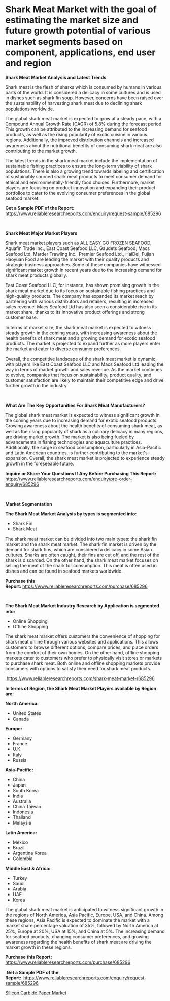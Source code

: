 <p><h1>Shark Meat Market with the goal of estimating the market size and future growth potential of various market segments based on component, applications, end user and region</h1></p><p><strong>Shark Meat Market Analysis and Latest Trends</strong></p>
<p><p>Shark meat is the flesh of sharks which is consumed by humans in various parts of the world. It is considered a delicacy in some cultures and is used in dishes such as shark fin soup. However, concerns have been raised over the sustainability of harvesting shark meat due to declining shark populations worldwide.</p><p>The global shark meat market is expected to grow at a steady pace, with a Compound Annual Growth Rate (CAGR) of 5.8% during the forecast period. This growth can be attributed to the increasing demand for seafood products, as well as the rising popularity of exotic cuisine in various regions. Additionally, the improved distribution channels and increased awareness about the nutritional benefits of consuming shark meat are also contributing to the market growth.</p><p>The latest trends in the shark meat market include the implementation of sustainable fishing practices to ensure the long-term viability of shark populations. There is also a growing trend towards labeling and certification of sustainably sourced shark meat products to meet consumer demand for ethical and environmentally-friendly food choices. Furthermore, market players are focusing on product innovation and expanding their product portfolios to cater to the evolving consumer preferences in the global seafood market.</p></p>
<p><strong>Get a Sample PDF of the Report:&nbsp;</strong> <a href="https://www.reliableresearchreports.com/enquiry/request-sample/685296">https://www.reliableresearchreports.com/enquiry/request-sample/685296</a></p>
<p>&nbsp;</p>
<p><strong>Shark Meat Major Market Players</strong></p>
<p><p>Shark meat market players such as ALL EASY GO FROZEN SEAFOOD, Aquafin Trade Inc., East Coast Seafood LLC, Gaudets Seafood, Macs Seafood Ltd, Marder Trawling Inc., Premier Seafood Ltd., HaiDel, Fujian Haoyuan Food are leading the market with their quality products and strategic business approaches. Some of these companies have witnessed significant market growth in recent years due to the increasing demand for shark meat products globally.</p><p>East Coast Seafood LLC, for instance, has shown promising growth in the shark meat market due to its focus on sustainable fishing practices and high-quality products. The company has expanded its market reach by partnering with various distributors and retailers, resulting in increased sales revenue. Macs Seafood Ltd has also seen a considerable rise in its market share, thanks to its innovative product offerings and strong customer base.</p><p>In terms of market size, the shark meat market is expected to witness steady growth in the coming years, with increasing awareness about the health benefits of shark meat and a growing demand for exotic seafood products. The market is projected to expand further as more players enter the market and cater to diverse consumer preferences.</p><p>Overall, the competitive landscape of the shark meat market is dynamic, with players like East Coast Seafood LLC and Macs Seafood Ltd leading the way in terms of market growth and sales revenue. As the market continues to evolve, companies that focus on sustainability, product quality, and customer satisfaction are likely to maintain their competitive edge and drive further growth in the industry.</p></p>
<p>&nbsp;</p>
<p><strong>What Are The Key Opportunities For Shark Meat Manufacturers?</strong></p>
<p><p>The global shark meat market is expected to witness significant growth in the coming years due to increasing demand for exotic seafood products. Growing awareness about the health benefits of consuming shark meat, as well as the rising popularity of shark as a culinary delicacy in many regions, are driving market growth. The market is also being fueled by advancements in fishing technologies and aquaculture practices. Additionally, the surge in seafood consumption, particularly in Asia-Pacific and Latin American countries, is further contributing to the market's expansion. Overall, the shark meat market is projected to experience steady growth in the foreseeable future.</p></p>
<p><strong>Inquire or Share Your Questions If Any Before Purchasing This Report:</strong> <a href="https://www.reliableresearchreports.com/enquiry/pre-order-enquiry/685296">https://www.reliableresearchreports.com/enquiry/pre-order-enquiry/685296</a></p>
<p>&nbsp;</p>
<p><strong>Market Segmentation</strong></p>
<p><strong>The Shark Meat Market Analysis by types is segmented into:</strong></p>
<p><ul><li>Shark Fin</li><li>Shark Meat</li></ul></p>
<p><p>The shark meat market can be divided into two main types: the shark fin market and the shark meat market. The shark fin market is driven by the demand for shark fins, which are considered a delicacy in some Asian cultures. Sharks are often caught, their fins are cut off, and the rest of the shark is discarded. On the other hand, the shark meat market focuses on selling the meat of the shark for consumption. This meat is often used in dishes and can be found in seafood markets worldwide.</p></p>
<p><strong>Purchase this Report:&nbsp;</strong><a href="https://www.reliableresearchreports.com/purchase/685296">https://www.reliableresearchreports.com/purchase/685296</a></p>
<p>&nbsp;</p>
<p><strong>The Shark Meat Market Industry Research by Application is segmented into:</strong></p>
<p><ul><li>Online Shopping</li><li>Offline Shopping</li></ul></p>
<p><p>The shark meat market offers customers the convenience of shopping for shark meat online through various websites and applications. This allows customers to browse different options, compare prices, and place orders from the comfort of their own homes. On the other hand, offline shopping markets cater to customers who prefer to physically visit stores or markets to purchase shark meat. Both online and offline shopping markets provide consumers with options to satisfy their need for shark meat products.</p></p>
<p><a href="https://www.reliableresearchreports.com/shark-meat-market-r685296">&nbsp;https://www.reliableresearchreports.com/shark-meat-market-r685296</a></p>
<p><strong>In terms of Region, the Shark Meat Market Players available by Region are:</strong></p>
<p>
    <p> <strong> North America: </strong>
        <ul>
            <li>United States</li>
            <li>Canada</li>
        </ul>
        </p> 
    <p> <strong> Europe: </strong>
        <ul>
            <li>Germany</li>
            <li>France</li>
            <li>U.K.</li>
            <li>Italy</li>
            <li>Russia</li>
        </ul>
        </p> 
    <p> <strong> Asia-Pacific: </strong>
        <ul>
            <li>China</li>
            <li>Japan</li>
            <li>South Korea</li>
            <li>India</li>
            <li>Australia</li>
            <li>China Taiwan</li>
            <li>Indonesia</li>
            <li>Thailand</li>
            <li>Malaysia</li>
        </ul>
        </p> 
    <p> <strong> Latin America: </strong>
        <ul>
            <li>Mexico</li>
            <li>Brazil</li>
            <li>Argentina Korea</li>
            <li>Colombia</li>
        </ul>
        </p> 
    <p> <strong> Middle East & Africa: </strong>
        <ul>
            <li>Turkey</li>
            <li>Saudi</li>
            <li>Arabia</li>
            <li>UAE</li>
            <li>Korea</li>
        </ul>
    </p>
    </p>
<p><p>The global shark meat market is anticipated to witness significant growth in the regions of North America, Asia Pacific, Europe, USA, and China. Among these regions, Asia Pacific is expected to dominate the market with a market share percentage valuation of 35%, followed by North America at 25%, Europe at 20%, USA at 15%, and China at 5%. The increasing demand for seafood products, changing consumer preferences, and growing awareness regarding the health benefits of shark meat are driving the market growth in these regions.</p></p>
<p><strong>Purchase this Report: </strong><a href="https://www.reliableresearchreports.com/purchase/685296">https://www.reliableresearchreports.com/purchase/685296</a></p>
<p>&nbsp;<strong>Get a Sample PDF of the Report:&nbsp;&nbsp;</strong><a href="https://www.reliableresearchreports.com/enquiry/request-sample/685296">https://www.reliableresearchreports.com/enquiry/request-sample/685296</a></p>
<p><strong></strong></p>
<p><p><a href="https://three-jumbo-f6d.notion.site/Silicon-Carbide-Paper-Market-Size-Market-Trends-and-Growth-Outlook-forecasted-for-period-from-2024-40200d72383449e9a1f7808117a3d2d0">Silicon Carbide Paper Market</a></p></p>